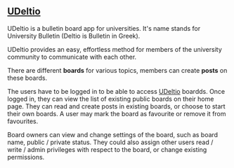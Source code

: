 ## [UDeltio](http://udeltio.com)

UDeltio is a bulletin board app for universities. It's name stands for University Bulletin (Deltio is Bulletin in Greek).

UDeltio provides an easy, effortless method for members of the university community to communicate with each other.

There are different __boards__ for various topics, members can create __posts__ on these boards.

The users have to be logged in to be able to access [UDeltio](http://udeltio.com) boardds. Once logged in, they can view the list of existing public boards on their home page. They can read and create posts in existing boards, or choose to start their own boards. A user may mark the board as favourite or remove it from favourites. 

Board owners can view and change settings of the board, such as board name, public / private status. They could also assign other users read / write / admin privileges with respect to the board, or change existing permissions. 
